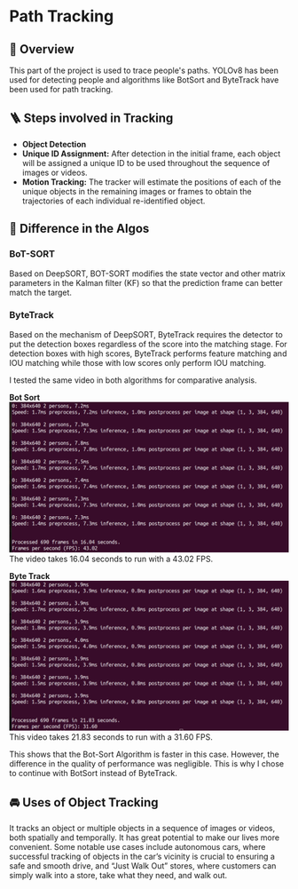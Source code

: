 # Path Tracking

## 📝 Overview

This part of the project is used to trace people's paths. YOLOv8 has been used for detecting people and algorithms like BotSort and ByteTrack have been used for path tracking.

## 🪜 Steps involved in Tracking

- **Object Detection**
- **Unique ID Assignment:** After detection in the initial frame, each object will be assigned a unique ID to be used throughout the sequence of images or videos.
- **Motion Tracking:** The tracker will estimate the positions of each of the unique objects in the remaining images or frames to obtain the trajectories of each individual re-identified object.

## 📝 Difference in the Algos

### BoT-SORT‍
Based on DeepSORT, BOT-SORT modifies the state vector and other matrix parameters in the Kalman filter (KF) so that the prediction frame can better match the target.

### ByteTrack
Based on the mechanism of DeepSORT, ByteTrack requires the detector to put the detection boxes regardless of the score into the matching stage. For detection boxes with high scores, ByteTrack performs feature matching and IOU matching while those with low scores only perform IOU matching.

I tested the same video in both algorithms for comparative analysis.

**Bot Sort**
![Bot Sort](https://github.com/ArismitaM/Zense-Project/blob/main/images/Screenshot%20from%202024-07-31%2007-38-51.png)
The video takes 16.04 seconds to run with a 43.02 FPS.

**Byte Track**
![Byte Track](https://github.com/ArismitaM/Zense-Project/blob/main/images/Screenshot%20from%202024-07-31%2007-40-06.png)
This video takes 21.83 seconds to run with a 31.60 FPS.

This shows that the Bot-Sort Algorithm is faster in this case.
However, the difference in the quality of performance was negligible.
This is why I chose to continue with BotSort instead of ByteTrack.

## 🚘 Uses of Object Tracking

 It tracks an object or multiple objects in a sequence of images or videos, both spatially and temporally. It has great potential to make our lives more convenient. Some notable use cases include autonomous cars, where successful tracking of objects in the car’s vicinity is crucial to ensuring a safe and smooth drive, and “Just Walk Out” stores, where customers can simply walk into a store, take what they need, and walk out.
